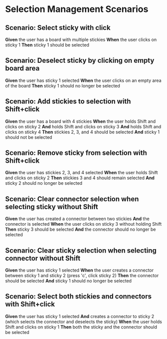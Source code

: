 # Selection Management Scenarios

## Scenario: Select sticky with click
**Given** the user has a board with multiple stickies
**When** the user clicks on sticky 1
**Then** sticky 1 should be selected

## Scenario: Deselect sticky by clicking on empty board area
**Given** the user has sticky 1 selected
**When** the user clicks on an empty area of the board
**Then** sticky 1 should no longer be selected

## Scenario: Add stickies to selection with Shift+click
**Given** the user has a board with 4 stickies
**When** the user holds Shift and clicks on sticky 2
**And** holds Shift and clicks on sticky 3
**And** holds Shift and clicks on sticky 4
**Then** stickies 2, 3, and 4 should be selected
**And** sticky 1 should not be selected

## Scenario: Remove sticky from selection with Shift+click
**Given** the user has stickies 2, 3, and 4 selected
**When** the user holds Shift and clicks on sticky 2
**Then** stickies 3 and 4 should remain selected
**And** sticky 2 should no longer be selected

## Scenario: Clear connector selection when selecting sticky without Shift
**Given** the user has created a connector between two stickies
**And** the connector is selected
**When** the user clicks on sticky 3 without holding Shift
**Then** sticky 3 should be selected
**And** the connector should no longer be selected

## Scenario: Clear sticky selection when selecting connector without Shift
**Given** the user has sticky 1 selected
**When** the user creates a connector between sticky 1 and sticky 2 (press 'c', click sticky 2)
**Then** the connector should be selected
**And** sticky 1 should no longer be selected

## Scenario: Select both stickies and connectors with Shift+click
**Given** the user has sticky 1 selected
**And** creates a connector to sticky 2 (which selects the connector and deselects the sticky)
**When** the user holds Shift and clicks on sticky 1
**Then** both the sticky and the connector should be selected

